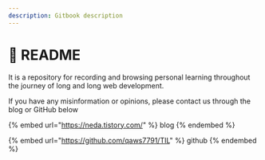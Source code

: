 ```yaml
---
description: Gitbook description
---
```


# 🚩 README

It is a repository for recording and browsing personal learning throughout the journey of long and long web development.

If you have any misinformation or opinions, please contact us through the blog or GitHub below



{% embed url="https://neda.tistory.com/" %}
blog
{% endembed %}

{% embed url="https://github.com/qaws7791/TIL" %}
github
{% endembed %}
